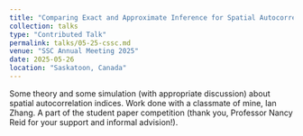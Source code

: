 ```yaml
---
title: "Comparing Exact and Approximate Inference for Spatial Autocorrelation Tests: A Power Analysis"
collection: talks
type: "Contributed Talk"
permalink: talks/05-25-cssc.md
venue: "SSC Annual Meeting 2025"
date: 2025-05-26
location: "Saskatoon, Canada"
---
```


Some theory and some simulation (with appropriate discussion) about spatial autocorrelation indices. Work done with a classmate of mine, Ian Zhang. A part of the student paper competition (thank you, Professor Nancy Reid for your support and informal advision!).